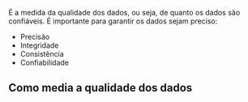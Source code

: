 É a medida da qualidade dos dados, ou seja, de quanto os dados são confiáveis.
É importante para garantir os dados sejam preciso:
- Precisão
- Integridade
- Consistência 
- Confiabilidade

## Como media a qualidade dos dados